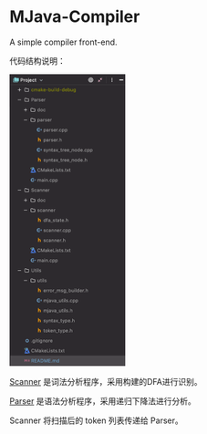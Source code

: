 # MJava-Compiler

A simple compiler front-end.

代码结构说明：

<div align="left">
  <img src="assets/image-20200627010723750.png" alt="image-20200627010723750" style="zoom:50%;" />
</div>

[Scanner](./Scanner) 是词法分析程序，采用构建的DFA进行识别。

[Parser](./Parser) 是语法分析程序，采用递归下降法进行分析。

Scanner 将扫描后的 token 列表传递给 Parser。

